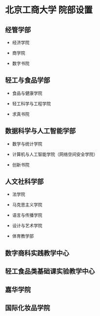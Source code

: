 # 北京工商大学 院部设置

## 经管学部

-   经济学院

-   商学院

-   数字书院

## 轻工与食品学部

-   食品与健康学院

-   轻工科学与工程学院

-   求真书院

## 数据科学与人工智能学部

-   数学与统计学院

-   计算机与人工智能学院（网络空间安全学院）

-   创新书院

## 人文社科学部

-   法学院

-   马克思主义学院

-   语言与传播学院

-   设计与艺术学院

-   体育教学部

## 数字商科实践教学中心

## 轻工食品类基础课实验教学中心

## 嘉华学院

## 国际化妆品学院

